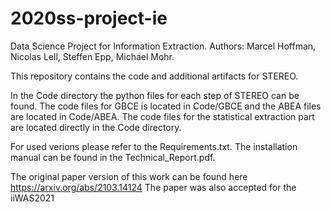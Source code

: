 # 2020ss-project-ie

Data Science Project for Information Extraction. 
Authors: Marcel Hoffman, Nicolas Lell, Steffen Epp, Michael Mohr.

This repository contains the code and additional artifacts for STEREO.

In the Code directory the python files for each step of STEREO can be found. The code files for GBCE is located in Code/GBCE and the ABEA files are located in Code/ABEA.
The code files for the statistical extraction part are located directly in the Code directory. 

For used verions please refer to the Requirements.txt. 
The installation manual can be found in the Technical_Report.pdf.

The original paper version of this work can be found here https://arxiv.org/abs/2103.14124
The paper was also accepted for the iiWAS2021 